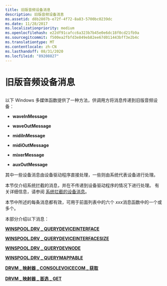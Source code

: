 ```yaml
---
title: 旧版音频设备消息
description: 旧版音频设备消息
ms.assetid: d8b2807b-e72f-4f72-8a83-5700bc0239dc
ms.date: 11/28/2017
ms.localizationpriority: medium
ms.openlocfilehash: e22df91cafcc6a323b7b45e0e6dc18f0cd21fb9a
ms.sourcegitcommit: f500ea2fbfd3e849eb82ee67d011443bff3e2b4c
ms.translationtype: MT
ms.contentlocale: zh-CN
ms.lasthandoff: 08/31/2020
ms.locfileid: "89208827"
---
```

# <a name="legacy-audio-device-messages"></a>旧版音频设备消息


## <span id="ddk_legacy_audio_device_messages_ks"></span><span id="DDK_LEGACY_AUDIO_DEVICE_MESSAGES_KS"></span>


以下 Windows 多媒体函数提供了一种方法，供调用方将消息传递到旧版音频设备：

-   **waveInMessage**

-   **waveOutMessage**

-   **midiInMessage**

-   **midiOutMessage**

-   **mixerMessage**

-   **auxOutMessage**

其中一些设备消息由设备驱动程序直接处理，一些则由系统代表设备进行处理。

本节仅介绍系统拦截的消息，并在不传递到设备驱动程序的情况下进行处理。 有关详细信息，请参阅 [系统拦截的设备消息](./system-intercepted-device-messages.md)。

本节中所述的每条消息都有效，可用于前面列表中的六个 *xxx*消息函数中的一个或多个。

本部分介绍以下消息：

[**WINSPOOL.DRV \_ QUERYDEVICEINTERFACE**](/previous-versions/windows/hardware/drivers/ff536363(v=vs.85))

[**WINSPOOL.DRV \_ QUERYDEVICEINTERFACESIZE**](/previous-versions/windows/hardware/drivers/ff536364(v=vs.85))

[**WINSPOOL.DRV \_ QUERYDEVNODE**](/previous-versions/windows/hardware/drivers/ff536365(v=vs.85))

[**WINSPOOL.DRV \_ QUERYMAPPABLE**](/previous-versions/windows/hardware/drivers/ff536366(v=vs.85))

[**DRVM \_ 映射器 \_ CONSOLEVOICECOM \_ 获取**](/previous-versions/windows/hardware/drivers/ff536361(v=vs.85))

[**DRVM \_ 映射器 \_ 首选 \_ GET**](/previous-versions/windows/hardware/drivers/ff536362(v=vs.85))

 


